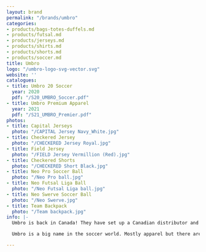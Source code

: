 ```yaml
---
layout: brand
permalink: "/brands/umbro"
categories:
- products/bags-totes-duffels.md
- products/futsal.md
- products/jerseys.md
- products/shirts.md
- products/shorts.md
- products/soccer.md
title: Umbro
logo: "/umbro-logo-svg-vector.svg"
website: ''
catalogues:
- title: Umbro 20 Soccer
  year: 2020
  pdf: "/S20_UMBRO_Soccer.pdf"
- title: Umbro Premium Apparel
  year: 2021
  pdf: "/S21_UMBRO_Premier.pdf"
photos:
- title: Capital Jerseys
  photo: "/CAPITAL Jersey Navy_White.jpg"
- title: Checkered Jersey
  photo: "/CHECKERED Jersey Royal.jpg"
- title: Field Jersey
  photo: "/FIELD Jersey Vermillion (Red).jpg"
- title: Checkered Shorts
  photo: "/CHECKERED Short Black.jpg"
- title: Neo Pro Soccer Ball
  photo: "/Neo Pro ball.jpg"
- title: Neo Futsal Liga Ball
  photo: "/Neo Futsal Liga ball.jpg"
- title: Neo Swerve Soccer Ball
  photo: "/Neo Swerve.jpg"
- title: Team Backpack
  photo: "/Team backpack.jpg"
info: |-
  Umbro is back in Canada! They have set up a Canadian distributor and will also be eventually carrying inventory in Canada.

  Umbro is a big name in the soccer world. Mostly apparel but there are some balls and bags available as well.

---
```

